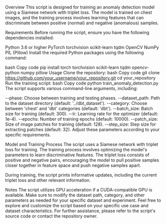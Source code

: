 Overview
This script is designed for training an anomaly detection model using a Siamese network with triplet loss. The model is trained on chest images, and the training process involves learning features that can discriminate between positive (normal) and negative (anomalous) samples.

Requirements
Before running the script, ensure you have the following dependencies installed:

Python 3.6 or higher
PyTorch
torchvision
scikit-learn
tqdm
OpenCV
NumPy
PIL (Pillow)
Install the required Python packages using the following command:

bash
Copy code
pip install torch torchvision scikit-learn tqdm opencv-python numpy pillow
Usage
Clone the repository:
bash
Copy code
git clone https://github.com/your_username/your_repository.git
cd your_repository
Run the training script:
bash
Copy code
python train_anomaly_detection.py
The script supports various command-line arguments, including:

--phase: Choose between training and testing phases.
--dataset_path: Path to the dataset directory (default: '../dbt_dataset').
--category: Choose between 'chest' and 'dbt' categories (default: 'dbt').
--batch_size: Batch size for training (default: 300).
--lr: Learning rate for the optimizer (default: 1e-4).
--epochs: Number of training epochs (default: 10000).
--patch_size: Size of image patches for training (default: 128).
--step_size: Step size for extracting patches (default: 32).
Adjust these parameters according to your specific requirements.

Model and Training Process
The script uses a Siamese network with triplet loss for training. The training process involves optimizing the model's parameters to learn discriminative features. The triplet loss consists of positive and negative pairs, encouraging the model to pull positive samples closer together in feature space and push negative samples apart.

During training, the script prints informative updates, including the current triplet loss and other relevant information.

Notes
The script utilizes GPU acceleration if a CUDA-compatible GPU is available.
Make sure to modify the dataset path, category, and other parameters as needed for your specific dataset and experiment.
Feel free to explore and customize the script based on your specific use case and dataset characteristics. For further assistance, please refer to the script's source code or contact the repository owner.
